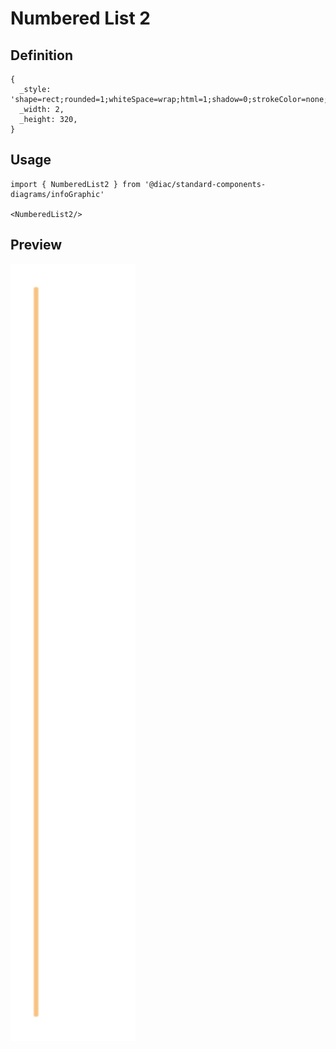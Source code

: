 # Numbered List 2

## Definition

```
{
  _style: 'shape=rect;rounded=1;whiteSpace=wrap;html=1;shadow=0;strokeColor=none;fillColor=#F8C382;arcSize=30;fontSize=14;spacingLeft=42;fontStyle=1;fontColor=#FFFFFF;align=left;',
  _width: 2,
  _height: 320,
}
```

## Usage

```
import { NumberedList2 } from '@diac/standard-components-diagrams/infoGraphic'

<NumberedList2/>
```

## Preview

<img src="./numbered-list-2.png" width="200"/>
